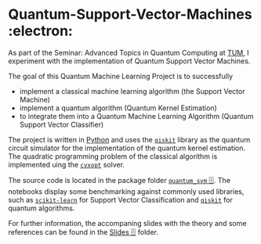 # Quantum-Support-Vector-Machines :electron:

As part of the Seminar: Advanced Topics in Quantum Computing at [TUM](https://www.tum.de/), I experiment with the implementation of Quantum Support Vector Machines. 

The goal of this Quantum Machine Learning Project is to successfully  
- implement a classical machine learning algorithm (the Support Vector Machine)
- implement a quantum algorithm (Quantum Kernel Estimation)
- to integrate them into a Quantum Machine Learning Algorithm (Quantum Support Vector Classifier)

The project is written in [Python](https://www.python.org/) and uses the [`qiskit`](https://www.qiskit.org/) library as the quantum circuit simulator for the implementation of the quantum kernel estimation. The quadratic programming problem of the classical algorithm is implemented uing the [`cvxopt`](https://www.cvxopt.org/) solver. 

The source code is located in the package folder [`quantum_svm`  :file_cabinet:](https://github.com/mforstenhaeusler/Quantum-Support-Vector-Machines/tree/main/quantum_svm). 
The notebooks display some benchmarking against commonly used libraries, such as [`scikit-learn`](https://scikit-learn.org/stable/) for Support Vector Classification and [`qiskit`](https://www.qiskit.org/) for quantum algorithms.  

For further information, the accompaning slides with the theory and some references can be found in the [Slides  :file_cabinet:](https://github.com/mforstenhaeusler/Quantum-Support-Vector-Machines/tree/main/Slides) folder.